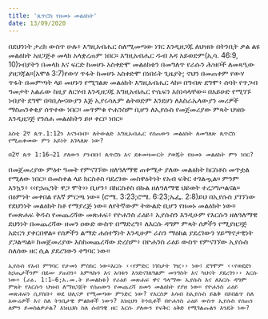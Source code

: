 ```yaml
---
title: 'ጴጥሮስ የዘመኑ መልዕክት'
date: 13/09/2020
---
```


በደህንነት ታሪክ ውስጥ ሁሉ፥ እግዚአብሔር ስለሚመጣው ነገር እንዲዘጋጁ ለህዝቡ በትንቢት ቃል ልዩ መልዕክት አዘጋጅቶ መላክ አላቋረጠም ነበር። እግዚአብሔር ዱብ እዳ አይወድም(ኢሳ. 46:9, 10)ነብያትን በመላክ እና ፍርድ ከመሆኑ አስቀድሞ መልዕክቱን በመግለጥ የራሱን ሕዝቦች ለመጻዒው ያዘጋጃል።(አሞፅ 3:7)የውሃ ጥፋት ከመሆኑ አስቀድሞ በነበሩት ጊዜያት; ኖህን በመጠቀም የውሃ ጥፋት በመምጣት ላይ መሆኑን የሚገልጽ መልዕክት እግዚአብሔር ላከ። በግብጽ ደግሞ፥ ሰባት የጥጋብ ዓመታት አልፈው ከዚያ ለርሃብ እንዲዘጋጁ እግዚአብሔር ዮሴፍን አስነሳላቸው። በአይሁድ የሚገኙ ነብያት ደግሞ በባቢሎናውያን እጅ ኢየሩሳሌም ልትወድም እንደሆነ ለእስራኤላውያን መሪዎች ማስጠንቀቂያ ሰጥተው ነበር። መጥምቁ ዮሐንስም ቢሆን ለኢየሱስ የመጀመሪያው ምጻት ህዝቡ እንዲዘጋጅ የንሰሐ መልዕክትን ይዞ ቀርቦ ነበር።

`እስቲ 2ኛ ጴጥ.1:12ን እናንብብ። ለትውልድ እግዚአብሔር የሰጠውን መልዕክት ለመግለጽ ጴጥሮስ የሚጠቀመው ምን አይነት አገላለጽ ነው?`

`በ2ኛ ጴጥ 1:16–21 ያለውን ያንብቡ፤ ጴጥሮስ እና ደቀመዛሙርት ያወጁት የዘመኑ መልዕክት ምን ነበር?`

በመጀመሪያው ምዕተ ዓመት የምናገኘው ዘለዓለማዊ ጠቀሜታ ያለው መልዕክት ክርስቶስ መጥቷል የሚለው ነበር። በመስቀል ላይ ክርስቶስ ባደረገው መስዋዕትነት  			    የአብ ፍቅር ተገልጧል። ምንም እንኳን፥ ‹‹የኃጢዓት ዋጋ ሞት›› ቢሆን፥ በክርስቶስ በኩል ዘለዓለማዊ ህይወት ተረጋግጦልናል። በዕምነት መቀበል የእኛ ምርጫ ነው። (ሮሜ. 3:23;ሮሜ. 6:23;ኤፌ. 2:8)ይህ በኢየሱስ ያገኘነው የደህንነት መልዕክት ከቶ የማያረጅ ነው። ለየትኛውም ትውልድ ቢሆን የዘመኑ መልዕክት ነው። የመጽሐፍ ቅዱስ የመጨረሻው መጽሐፍ፥ የዮሐንስ ራዕይ፥ ኢየሱስን እንዲሁም የእርሱን ዘለዓለማዊ ደህንነት በመጨረሻው ዘመን ዐውድ ውስጥ በማድረግ፥ ለእርሱ ዳግም ምጻት ሰዎችን የሚያዘጋጅ አድርጎ ያቀርበዋል። የሰዎችን ልማድ ሐሰተኝነት እንዲሁም ራስን ማዕከል ያደረገውን ሃይማኖታዊነት ያጋልጣል። ከመጀመሪያው እስከመጨረሻው ድረስም፥ በዮሐንስ ራዕይ ውስጥ የምናገኘው ኢየሱስ ስለሰው ዘር ሲል ያደረገውን ተግባር ነው።

`ኢየሱስ የአብ ምግባር የታመነ ምስክር ነው።እርሱ ‹‹የምድር ነገስታት ገዢ›› ነው፤ ደግሞም ‹‹የወደደን ከኃጢታችንም በደሙ ያጠበን፥ አምላኩን እና አባቱን እንድናገለግልም መንግስት እና ካህናት ያደረገን›› እርሱ ነው። (ራዕ. 1:1–6;አ.መ.ት ይመልከቱ) የራዕይ መጽሐፍ ዋና ዓላማው ኢየሱስ እና ለእርሱ ዳግም ምጸት የእርሱን ህዝብ ለማዘጋጀት የሰጠውን የመጨረሻ ዘመን መልዕክት የያዘ ነው። የዮሐንስ ራዕይ መጽሐፍን ሲያስቡ፥ ወደ ህሊናዎ የሚመጣው ምንድር ነው? የእርስዎ አሳብ ከኢየሱስ ይልቅ በይበልጥ ስለ አውሬዎች እና ስለ ትንቢታዊ ምልክቶች ነውን? እነዚህን ትንቢቶች በዮሐንስ ራዕይ ውስጥ ኢየሱስ የሰጠን ለምን ይመስልዎታል? እነዚህስ ስለ ሰብዓዊ ዘር እርሱ ያለውን የፍቅር ዕቅድ የሚገልጡልን እንዴት ነው?`
